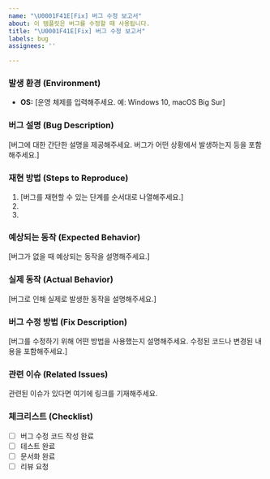 ```yaml
---
name: "\U0001F41E[Fix] 버그 수정 보고서"
about: 이 템플릿은 버그를 수정할 때 사용됩니다.
title: "\U0001F41E[Fix] 버그 수정 보고서"
labels: bug
assignees: ''

---
```


### 발생 환경 (Environment)
- **OS:** [운영 체제를 입력해주세요. 예: Windows 10, macOS Big Sur]

### 버그 설명 (Bug Description)
[버그에 대한 간단한 설명을 제공해주세요. 버그가 어떤 상황에서 발생하는지 등을 포함해주세요.]

### 재현 방법 (Steps to Reproduce)
1. [버그를 재현할 수 있는 단계를 순서대로 나열해주세요.]
2. 
3. 

### 예상되는 동작 (Expected Behavior)
[버그가 없을 때 예상되는 동작을 설명해주세요.]

### 실제 동작 (Actual Behavior)
[버그로 인해 실제로 발생한 동작을 설명해주세요.]

### 버그 수정 방법 (Fix Description)
[버그를 수정하기 위해 어떤 방법을 사용했는지 설명해주세요. 수정된 코드나 변경된 내용을 포함해주세요.]

### 관련 이슈 (Related Issues)
관련된 이슈가 있다면 여기에 링크를 기재해주세요.

### 체크리스트 (Checklist)
- [ ] 버그 수정 코드 작성 완료
- [ ] 테스트 완료
- [ ] 문서화 완료
- [ ] 리뷰 요청
